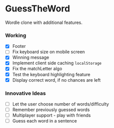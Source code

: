 # GuessTheWord

Wordle clone with additional features.

### Working
- [x] Footer
- [ ] Fix keyboard size on mobile screen
- [x] Winning message
- [x] Implement client side caching `localStorage`
- [x] Fix the matchLetter algo
- [x] Test the keyboard highlighting feature
- [x] Display correct word, if no chances are left

### Innovative Ideas
- [ ] Let the user choose number of words/difficulty
- [ ] Remember previously guessed words
- [ ] Multiplayer support - play with friends
- [ ] Guess each word in a sentence